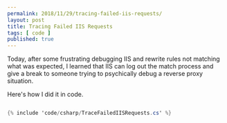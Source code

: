 ```yaml
---
permalink: 2018/11/29/tracing-failed-iis-requests/
layout: post
title: Tracing Failed IIS Requests
tags: [ code ]
published: true
---
```


Today, after some frustrating debugging IIS and rewrite rules not matching what was expected, I learned that 
IIS can log out the match process and give a break to someone trying to psychically debug a reverse proxy situation.  

Here's how I did it in code.

```csharp

{% include 'code/csharp/TraceFailedIISRequests.cs' %}

```


